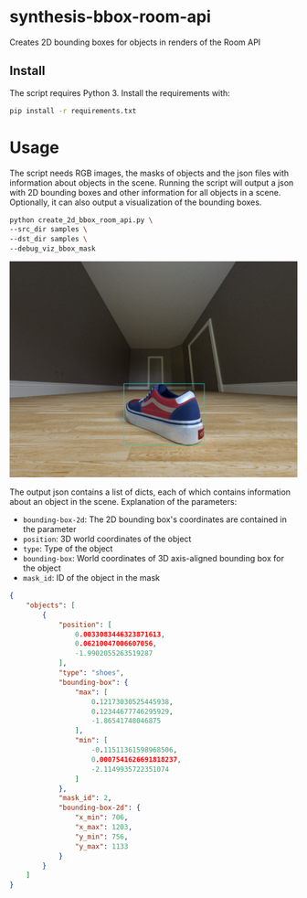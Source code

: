 # synthesis-bbox-room-api
Creates 2D bounding boxes for objects in renders of the Room API

## Install
The script requires Python 3. Install the requirements with:

```bash
pip install -r requirements.txt
```

# Usage
The script needs RGB images, the masks of objects and the json files with information about objects in the scene.
Running the script will output a json with 2D bounding boxes and other information for all objects in a scene. 
Optionally, it can also output a visualization of the bounding boxes.

```bash
python create_2d_bbox_room_api.py \
--src_dir samples \
--dst_dir samples \
--debug_viz_bbox_mask
```

![](images/171.bbox.jpg)

The output json contains a list of dicts, each of which contains information about an object in the scene.
Explanation of the parameters:
- `bounding-box-2d`: The 2D bounding box's coordinates are contained in the parameter
- `position`: 3D world coordinates of the object
- `type`: Type of the object
- `bounding-box`: World coordinates of 3D axis-aligned bounding box for the object
- `mask_id`: ID of the object in the mask

```json
{
    "objects": [
        {
            "position": [
                0.0033083446323871613,
                0.06210047006607056,
                -1.9902055263519287
            ],
            "type": "shoes",
            "bounding-box": {
                "max": [
                    0.12173030525445938,
                    0.12344677746295929,
                    -1.86541748046875
                ],
                "min": [
                    -0.11511361598968506,
                    0.0007541626691818237,
                    -2.1149935722351074
                ]
            },
            "mask_id": 2,
            "bounding-box-2d": {
                "x_min": 706,
                "x_max": 1203,
                "y_min": 756,
                "y_max": 1133
            }
        }
    ]
}
```
